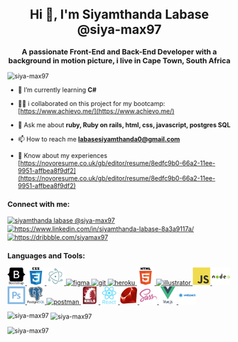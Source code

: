 <div style="background-color: #E7CFCD padding: 20px;" >
  <h1 align="center">Hi 👋, I'm Siyamthanda Labase @siya-max97</h1>
  <h3 align="center">A passionate Front-End and Back-End Developer with a background in motion picture, i live in Cape Town, South Africa</h3>
  
  <p align="left"> <img src="https://komarev.com/ghpvc/?username=siya-max97&label=Profile%20views&color=0e75b6&style=flat" alt="siya-max97" /> </p>
  
  - 🌱 I’m currently learning **C#**
  
  - 👨‍💻 i collaborated  on this project for my bootcamp: [https://www.achievo.me/](https://www.achievo.me/)
  
  - 💬 Ask me about **ruby, Ruby on rails, html, css, javascript, postgres SQL**
  
  - 📫 How to reach me **labasesiyamthanda0@gmail.com**
  
  - 📄 Know about my experiences [https://novoresume.co.uk/gb/editor/resume/8edfc9b0-66a2-11ee-9951-affbea8f9df2](https://novoresume.co.uk/gb/editor/resume/8edfc9b0-66a2-11ee-9951-affbea8f9df2)
  
  <h3 align="left">Connect with me:</h3>
  <p align="left">
  <a href="https://dev.to/siyamthanda labase @siya-max97" target="blank"><img align="center" src="https://raw.githubusercontent.com/rahuldkjain/github-profile-readme-generator/master/src/images/icons/Social/devto.svg" alt="siyamthanda labase @siya-max97" height="30" width="40" /></a>
  <a href="https://linkedin.com/in/https://www.linkedin.com/in/siyamthanda-labase-8a3a9117a/" target="blank"><img align="center" src="https://raw.githubusercontent.com/rahuldkjain/github-profile-readme-generator/master/src/images/icons/Social/linked-in-alt.svg" alt="https://www.linkedin.com/in/siyamthanda-labase-8a3a9117a/" height="30" width="40" /></a>
  <a href="https://dribbble.com/https://dribbble.com/siyamax97" target="blank"><img align="center" src="https://raw.githubusercontent.com/rahuldkjain/github-profile-readme-generator/master/src/images/icons/Social/dribbble.svg" alt="https://dribbble.com/siyamax97" height="30" width="40" /></a>
  </p>
  
  <h3 align="left">Languages and Tools:</h3>
    <a href="https://getbootstrap.com" target="_blank" rel="noreferrer"> <img src="https://raw.githubusercontent.com/devicons/devicon/master/icons/bootstrap/bootstrap-plain-wordmark.svg" alt="bootstrap" width="40" height="40"/> </a> <a href="https://www.w3schools.com/css/" target="_blank" rel="noreferrer"> <img src="https://raw.githubusercontent.com/devicons/devicon/master/icons/css3/css3-original-wordmark.svg" alt="css3" width="40" height="40"/> </a> <a href="https://www.electronjs.org" target="_blank" rel="noreferrer"> <img src="https://raw.githubusercontent.com/devicons/devicon/master/icons/electron/electron-original.svg" alt="electron" width="40" height="40"/> </a> <a href="https://www.figma.com/" target="_blank" rel="noreferrer"> <img src="https://www.vectorlogo.zone/logos/figma/figma-icon.svg" alt="figma" width="40" height="40"/> </a> <a href="https://git-scm.com/" target="_blank" rel="noreferrer"> <img src="https://www.vectorlogo.zone/logos/git-scm/git-scm-icon.svg" alt="git" width="40" height="40"/> </a> <a href="https://heroku.com" target="_blank" rel="noreferrer"> <img src="https://www.vectorlogo.zone/logos/heroku/heroku-icon.svg" alt="heroku" width="40" height="40"/> </a> <a href="https://www.w3.org/html/" target="_blank" rel="noreferrer"> <img src="https://raw.githubusercontent.com/devicons/devicon/master/icons/html5/html5-original-wordmark.svg" alt="html5" width="40" height="40"/> </a> <a href="https://www.adobe.com/in/products/illustrator.html" target="_blank" rel="noreferrer"> <img src="https://www.vectorlogo.zone/logos/adobe_illustrator/adobe_illustrator-icon.svg" alt="illustrator" width="40" height="40"/> </a> <a href="https://developer.mozilla.org/en-US/docs/Web/JavaScript" target="_blank" rel="noreferrer"> <img src="https://raw.githubusercontent.com/devicons/devicon/master/icons/javascript/javascript-original.svg" alt="javascript" width="40" height="40"/> </a> <a href="https://nodejs.org" target="_blank" rel="noreferrer"> <img src="https://raw.githubusercontent.com/devicons/devicon/master/icons/nodejs/nodejs-original-wordmark.svg" alt="nodejs" width="40" height="40"/> </a> <a href="https://www.photoshop.com/en" target="_blank" rel="noreferrer"> <img src="https://raw.githubusercontent.com/devicons/devicon/master/icons/photoshop/photoshop-line.svg" alt="photoshop" width="40" height="40"/> </a> <a href="https://www.postgresql.org" target="_blank" rel="noreferrer"> <img src="https://raw.githubusercontent.com/devicons/devicon/master/icons/postgresql/postgresql-original-wordmark.svg" alt="postgresql" width="40" height="40"/> </a> <a href="https://postman.com" target="_blank" rel="noreferrer"> <img src="https://www.vectorlogo.zone/logos/getpostman/getpostman-icon.svg" alt="postman" width="40" height="40"/> </a> <a href="https://rubyonrails.org" target="_blank" rel="noreferrer"> <img src="https://raw.githubusercontent.com/devicons/devicon/master/icons/rails/rails-original-wordmark.svg" alt="rails" width="40" height="40"/> </a> <a href="https://reactjs.org/" target="_blank" rel="noreferrer"> <img src="https://raw.githubusercontent.com/devicons/devicon/master/icons/react/react-original-wordmark.svg" alt="react" width="40" height="40"/> </a> <a href="https://www.ruby-lang.org/en/" target="_blank" rel="noreferrer"> <img src="https://raw.githubusercontent.com/devicons/devicon/master/icons/ruby/ruby-original.svg" alt="ruby" width="40" height="40"/> </a> <a href="https://sass-lang.com" target="_blank" rel="noreferrer"> <img src="https://raw.githubusercontent.com/devicons/devicon/master/icons/sass/sass-original.svg" alt="sass" width="40" height="40"/> </a> <a href="https://vuejs.org/" target="_blank" rel="noreferrer"> <img src="https://raw.githubusercontent.com/devicons/devicon/master/icons/vuejs/vuejs-original-wordmark.svg" alt="vuejs" width="40" height="40"/> </a> <a href="https://webpack.js.org" target="_blank" rel="noreferrer"> <img src="https://raw.githubusercontent.com/devicons/devicon/d00d0969292a6569d45b06d3f350f463a0107b0d/icons/webpack/webpack-original-wordmark.svg" alt="webpack" width="40" height="40"/> </a> </p>
  
  <p><img align="left" src="https://github-readme-stats.vercel.app/api/top-langs?username=siya-max97&show_icons=true&locale=en&layout=compact" alt="siya-max97" /></p>
  
  <p>&nbsp;<img align="center" src="https://github-readme-stats.vercel.app/api?username=siya-max97&show_icons=true&locale=en" alt="siya-max97" /></p>
  
  <p><img align="center" src="https://github-readme-streak-stats.herokuapp.com/?user=siya-max97&" alt="siya-max97" /></p>
</div>  
